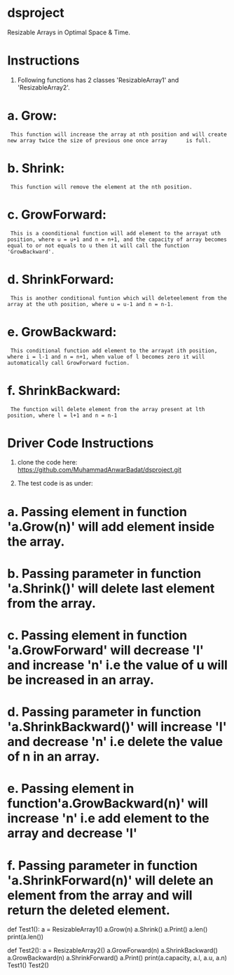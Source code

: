# dsproject
Resizable Arrays in Optimal Space & Time.

# Instructions

1. Following functions has 2 classes 'ResizableArray1' and 'ResizableArray2'.

# a. Grow:
     This function will increase the array at nth position and will create new array twice the size of previous one once array      is full.
# b. Shrink:
     This function will remove the element at the nth position.
# c. GrowForward:
     This is a coonditional function will add element to the arrayat uth position, where u = u+1 and n = n+1, and the capacity of array becomes equal to or not equals to u then it will call the function 'GrowBackward'.
# d. ShrinkForward:
     This is another conditional funtion which will deleteelement from the array at the uth position, where u = u-1 and n = n-1.
# e. GrowBackward:
     This conditional function add element to the arrayat ith position, where i = l-1 and n = n+1, when value of l becomes zero it will automatically call GrowForward fuction.
# f. ShrinkBackward:
     The function will delete element from the array present at lth position, where l = l+1 and n = n-1
     
# Driver Code Instructions
1. clone the code here:
   https://github.com/MuhammadAnwarBadat/dsproject.git
   
2. The test code is as under:
  # a. Passing element in function 'a.Grow(n)' will add element inside the array.
  # b. Passing parameter in function 'a.Shrink()' will delete last element from the array.
  # c. Passing element in function 'a.GrowForward' will decrease 'l' and increase 'n' i.e the value of u will be increased in an array.
  # d. Passing parameter in function 'a.ShrinkBackward()' will increase 'l' and decrease 'n' i.e delete the value of n in an array.
  # e. Passing element in function'a.GrowBackward(n)' will increase 'n' i.e add element to the array and decrease 'l'
  # f. Passing parameter in function 'a.ShrinkForward(n)' will delete an element from the array and will return the deleted    element.
 
def Test1():
    a = ResizableArray1()
    a.Grow(n)
    a.Shrink()
    a.Print()
    a.len()
    print(a.len())

def Test2():
    a = ResizableArray2()
    a.GrowForward(n)
    a.ShrinkBackward()
    a.GrowBackward(n)
    a.ShrinkForward()
    a.Print()
    print(a.capacity, a.l, a.u, a.n)
Test1()
Test2()

